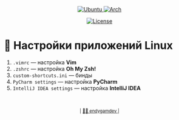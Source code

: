 <p align="center">
  <a href="https://ubuntu.com/"> <img alt="Ubuntu" src="https://img.shields.io/badge/OS-Ubuntu-%23E95420?style=flat-square&logo=ubuntu&logoColor=white"> </a>
  <a href="https://archlinux.org/"> <img alt="Arch" src="https://img.shields.io/badge/OS-Arch-%231793D1?style=flat-square&logo=arch-linux&logoColor=white"> </a>
</p>
<p align="center">
  <a href="https://github.com/endygamedev/linux_config/blob/main/LICENSE"> <img alt="License" src="https://img.shields.io/github/license/endygamedev/linux_config?style=flat-square"> </a>
</p>

# 🐚 Настройки приложений Linux
1. `.vimrc` — настройка **Vim**
1. `.zshrc` — настройка **Oh My Zsh!**
1. `custom-shortcuts.ini` — бинды
1. `PyCharm settings` — настройка **PyCharm**
1. `IntelliJ IDEA settings` — настройка **IntelliJ IDEA**


<br>
<p align="center">
  <sub> | <a href="https://endygamedev.github.io"> 👨‍💻 endygamdev </a> | </sub>
</p>
